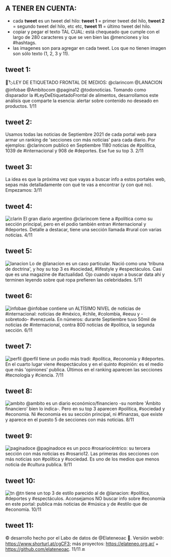 ## A TENER EN CUENTA:
- cada **tweet** es un tweet del hilo: **tweet 1** = primer tweet del hilo, **tweet 2** = segundo tweet del hilo, etc etc, **tweet 11** = último tweet del hilo.
- copiar y pegar el texto TAL CUAL: está chequeado que cumple con el largo de 280 caracteres y que se ven bien las @menciones y los #hashtags.
- las imagenes son para agregar en cada tweet. Los  que no tienen imagen son sólo texto (1, 2, 3 y 11).

## tweet 1:
📰🏷️LEY DE ETIQUETADO FRONTAL DE MEDIOS: @clarincom @LANACION @infobae @Ambitocom @pagina12 @todonoticias. Tomando como disparador la #LeyDeEtiquetadoFrontal de alimentos, desarrollamos este análisis que comparte la esencia: alertar sobre contenido no deseado en productos. 1/11

## tweet 2:
Usamos todas las noticias de Septiembre 2021 de cada portal web para armar un ranking de 'secciones con más noticias' para cada diario. Por ejemplos: @clarincom publicó en Septiembre 1180 noticias de #política, 1039 de #internacional y 908 de #deportes. Ese fue su top 3. 2/11

## tweet 3:
La idea es que la próxima vez que vayas a buscar info a estos portales web, sepas más detalladamente con qué te vas a encontrar (y con qué no). Empezamos: 3/11

## tweet 4:
![clarin](./clarin-etiquetado.png)
El gran diario argentino @clarincom tiene a #política como su sección principal, pero en el podio también entran #internacional y #deportes. Detalle a destacar, tiene una sección llamada #rural con varias noticias. 4/11

## tweet 5:
![lanacion](./lanacion-etiquetado.png)
Lo de @lanacion es un caso particular. Nació como una 'tribuna de doctrina', y hoy su top 3 es #sociedad, #lifestyle y #espectáculos. Casi que es una magazine de #actualidad. Ojo cuando vayan a buscar data ahí y terminen leyendo sobre qué ropa prefieren las celebridades. 5/11

## tweet 6:
![infobae](./infobae-etiquetado.png)
@infobae contiene un ALTÍSIMO NIVEL de noticias de #internacional: noticias de #méxico, #chile, #colombia, #eeuu y -sobretodo- #venezuela. En números: durante Septiembre tuvo 50mil de noticias de #internacional, contra 800 noticias de #política, la segunda sección. 6/11

## tweet 7:
![perfil](./perfil-etiquetado.png)
@perfil tiene un podio más tradi: #política, #economía y #deportes. En el cuarto lugar viene #espectáculos y en el quinto #opinión: es el medio que más 'opiniones' publica. Últimos en el ranking aparecen las secciones #tecnología y #ciencia. 7/11

## tweet 8:
![ambito](./ambito-etiquetado.png)
@ambito es un diario económico/financiero -su nombre 'Ámbito financiero' bien lo indica-. Pero en su top 3 aparecen #política, #sociedad y #economia. Ni #economia es su sección principal, ni #finanzas, que existe y aparece en el puesto 5 de secciones con más noticias. 8/11

## tweet 9:
![paginadoce](./paginadoce-etiquetado.png)
@paginadoce es un poco #rosariocéntrico: su tercera sección con más noticias es #rosario12. Las primeras dos secciones con más noticias son #política y #sociedad. Es uno de los medios que menos noticia de #cultura publica. 9/11

## tweet 10:
![tn](./tn-etiquetado.png)
@tn tiene un top 3 de estilo parecido al de @lanacion: #política, #deportes y #espectáculos. Aconsejamos NO buscar info sobre #economía en este portal: publica más noticias de #música y de #estilo que de #economía. 10/11

## tweet 11:
©️ desarrollo hecho por el Labo de datos de  @Elateneoac 🤖. Versión web🌐: https://www.shorturl.at/cgCF3; más proyectos: https://elateneo.org.ar/ + https://github.com/elateneoac. 11/11 🔚


